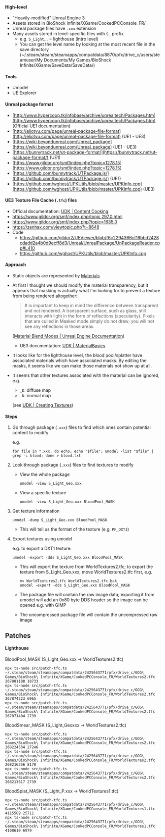 #### High-level

- "Heavily-modified" Unreal Engine 3
- Assets stored in BioShock Infinite/XGame/CookedPCConsole_FR/
- Unreal package files have `.xxx` extension
- Many assets stored in level-specific files with `S_` prefix
  - e.g. `S_Light`... = lighthouse (intro level)
  - You can get the level name by looking at the most recent file in the save directory (~/.steam/steam/steamapps/compatdata/8870/pfx/drive_c/users/steamuser/My Documents/My Games/BioShock Infinite/XGame/SaveData/SaveData/)

#### Tools

- Umodel
- UE Explorer

#### Unreal package format

- [http://www.hypercoop.tk/infobase/archive/unrealtech/Packages.htm](http://www.hypercoop.tk/infobase/archive/unrealtech/Packages.htm) (Official UE1 documentation)
- [http://eliotvu.com/page/unreal-package-file-format](http://eliotvu.com/page/unreal-package-file-format) (UE1 - UE3)
- [https://wiki.beyondunreal.com/Unreal_package](https://wiki.beyondunreal.com/Unreal_package) (UE1 - UE3)
- [https://bunnytrack.net/ut-package-format/](https://bunnytrack.net/ut-package-format/) (UE1)
- [https://www.gildor.org/smf/index.php?topic=1278.15](https://www.gildor.org/smf/index.php?topic=1278.15)
- [https://github.com/bunnytrack/UTPackage.js/](https://github.com/bunnytrack/UTPackage.js/) (UE1)
- [https://github.com/wghost/UPKUtils/blob/master/UPKInfo.cpp](https://github.com/wghost/UPKUtils/blob/master/UPKInfo.cpp) (UE3)

#### UE3 Texture File Cache (`.tfc`) files

- Official documentation: [UDK | Content Cooking](https://docs.unrealengine.com/udk/Three/ContentCooking.html)
- https://www.gildor.org/smf/index.php/topic,297.0.html
- https://www.gildor.org/smf/index.php?topic=1635.0
- https://zenhax.com/viewtopic.php?t=8648
- Code
  - https://github.com/gildor2/UEViewer/blob/f6c2294366cf18bbd2428cdadd2a4b0d9ecff8d3/Unreal/UnrealPackage/UnPackageReader.cpp#L410
  - https://github.com/wghost/UPKUtils/blob/master/UPKInfo.cpp

#### Approach

- Static objects are represented by [Materials](https://docs.unrealengine.com/udk/Three/MaterialsOverview.html)
- At first I thought we should modify the material transparency, but it appears that masking is actually what I'm looking for to prevent a texture from being rendered altogether:

  > It is important to keep in mind the difference between transparent and not rendered. A transparent surface, such as glass, still interacts with light in the form of reflections (specularity). Pixels that are culled in Masked mode simply do not draw; you will not see any reflections in those areas.

  ([Material Blend Modes | Unreal Engine Documentation](https://docs.unrealengine.com/4.26/en-US/RenderingAndGraphics/Materials/MaterialProperties/BlendModes/))

  - UE3 documentation: [UDK | MaterialBasics](https://docs.unrealengine.com/udk/Three/MaterialBasics.html#Masked%20Material)

- It looks like for the lighthouse level, the blood pool/splatter have associated materials which have associated masks. By editing the masks, it seems like we can make those materials not show up at all.
- It seems that other textures associated with the material can be ignored, e.g.

  - `_D`: diffuse map
  - `_N`: normal map

  (see [UDK | Creating Textures](https://docs.unrealengine.com/udk/Three/CreatingTextures.html))

#### Steps

1. Go through package (`.xxx`) files to find which ones contain potential content to modify

   e.g.

   ```
   for file in *.xxx; do echo; echo "$file"; umodel -list "$file" | grep -i blood; done > blood.txt
   ```

1. Look through package (`.xxx`) files to find textures to modify

   - View the whole package

     ```
     umodel -view S_Light_Geo.xxx
     ```

   - View a specific texture

     ```
     umodel -view S_Light_Geo.xxx BloodPool_MASK
     ```

1. Get texture information

   ```
   umodel -dump S_Light_Geo.xxx BloodPool_MASK
   ```

   - This will tell us the format of the texture (e.g. `PF_DXT1`)

1. Export textures using umodel

   e.g. to export a DXT1 texture:

   ```
   umodel -export -dds S_Light_Geo.xxx BloodPool_MASK
   ```

   - This will export the texture from WorldTextures2.tfc; to export the texture from S_Light_Geo.xxx, move WorldTextures2.tfc first, e.g.

     ```
     mv WorldTextures2.tfc WorldTextures2.tfc.bak
     umodel -export -dds S_Light_Geo.xxx BloodPool_MASK
     ```

   - The package file will contain the raw image data; exporting it from umodel will add an 0x80 byte DDS header so the image can be opened e.g. with GIMP

   - The uncompressed package file will contain the uncompressed raw image

## Patches

#### Lighthouse

BloodPool_MASK (S_Light_Geo.xxx -> WorldTextures2.tfc)

```
npx ts-node src/patch-tfc.ts ~/.steam/steam/steamapps/compatdata/2425643771/pfx/drive_c/GOG\ Games/BioShock\ Infinite/XGame/CookedPCConsole_FR/WorldTextures2.tfc 267881188 18733
npx ts-node src/patch-tfc.ts ~/.steam/steam/steamapps/compatdata/2425643771/pfx/drive_c/GOG\ Games/BioShock\ Infinite/XGame/CookedPCConsole_FR/WorldTextures2.tfc 267874223 6965
npx ts-node src/patch-tfc.ts ~/.steam/steam/steamapps/compatdata/2425643771/pfx/drive_c/GOG\ Games/BioShock\ Infinite/XGame/CookedPCConsole_FR/WorldTextures2.tfc 267871484 2739
```

BloodSmear_MASK (S_Light_Geoxxx -> WorldTextures2.tfc)

```
npx ts-node src/patch-tfc.ts ~/.steam/steam/steamapps/compatdata/2425643771/pfx/drive_c/GOG\ Games/BioShock\ Infinite/XGame/CookedPCConsole_FR/WorldTextures2.tfc 268224534 27246
npx ts-node src/patch-tfc.ts ~/.steam/steam/steamapps/compatdata/2425643771/pfx/drive_c/GOG\ Games/BioShock\ Infinite/XGame/CookedPCConsole_FR/WorldTextures2.tfc 268216356 8178
npx ts-node src/patch-tfc.ts ~/.steam/steam/steamapps/compatdata/2425643771/pfx/drive_c/GOG\ Games/BioShock\ Infinite/XGame/CookedPCConsole_FR/WorldTextures2.tfc 268213617 2739
```

BloodSplat_MASK (S_Light_P.xxx -> WorldTextures1.tfc)

```
npx ts-node src/patch-tfc.ts ~/.steam/steam/steamapps/compatdata/2425643771/pfx/drive_c/GOG\ Games/BioShock\ Infinite/XGame/CookedPCConsole_FR/WorldTextures1.tfc 4115589 25711
npx ts-node src/patch-tfc.ts ~/.steam/steam/steamapps/compatdata/2425643771/pfx/drive_c/GOG\ Games/BioShock\ Infinite/XGame/CookedPCConsole_FR/WorldTextures1.tfc 4108610 6979
```
